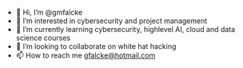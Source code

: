 - 👋 Hi, I’m @gmfalcke
- 👀 I’m interested in cybersecurity and project management
- 🌱 I’m currently learning cybersecurity, highlevel AI, cloud and data science courses 
- 💞️ I’m looking to collaborate on white hat hacking
- 📫 How to reach me gfalcke@hotmail.com

<!---
gmfalcke/gmfalcke is a ✨ special ✨ repository because its `README.md` (this file) appears on your GitHub profile.
You can click the Preview link to take a look at your changes.
--->
